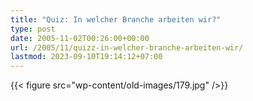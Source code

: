 ```yaml
---
title: "Quiz: In welcher Branche arbeiten wir?"
type: post
date: 2005-11-02T00:26:00+00:00
url: /2005/11/quizz-in-welcher-branche-arbeiten-wir/
lastmod: 2023-09-10T19:14:12+07:00
---
```

{{< figure src="wp-content/old-images/179.jpg" />}}
